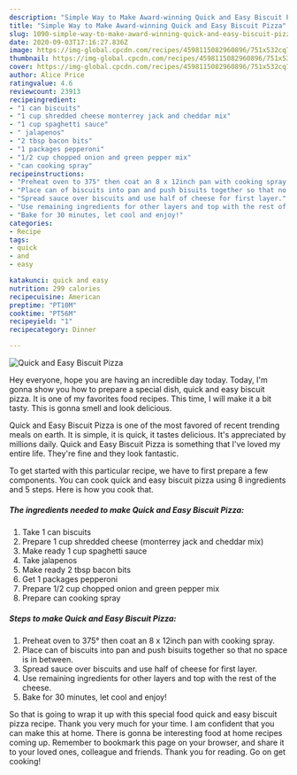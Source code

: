 ```yaml
---
description: "Simple Way to Make Award-winning Quick and Easy Biscuit Pizza"
title: "Simple Way to Make Award-winning Quick and Easy Biscuit Pizza"
slug: 1090-simple-way-to-make-award-winning-quick-and-easy-biscuit-pizza
date: 2020-09-03T17:16:27.836Z
image: https://img-global.cpcdn.com/recipes/4598115082960896/751x532cq70/quick-and-easy-biscuit-pizza-recipe-main-photo.jpg
thumbnail: https://img-global.cpcdn.com/recipes/4598115082960896/751x532cq70/quick-and-easy-biscuit-pizza-recipe-main-photo.jpg
cover: https://img-global.cpcdn.com/recipes/4598115082960896/751x532cq70/quick-and-easy-biscuit-pizza-recipe-main-photo.jpg
author: Alice Price
ratingvalue: 4.6
reviewcount: 23913
recipeingredient:
- "1 can biscuits"
- "1 cup shredded cheese monterrey jack and cheddar mix"
- "1 cup spaghetti sauce"
- " jalapenos"
- "2 tbsp bacon bits"
- "1 packages pepperoni"
- "1/2 cup chopped onion and green pepper mix"
- "can cooking spray"
recipeinstructions:
- "Preheat oven to 375° then coat an 8 x 12inch pan with cooking spray."
- "Place can of biscuits into pan and push bisuits together so that no space is in between."
- "Spread sauce over biscuits and use half of cheese for first layer."
- "Use remaining ingredients for other layers and top with the rest of the cheese."
- "Bake for 30 minutes, let cool and enjoy!"
categories:
- Recipe
tags:
- quick
- and
- easy

katakunci: quick and easy 
nutrition: 299 calories
recipecuisine: American
preptime: "PT10M"
cooktime: "PT56M"
recipeyield: "1"
recipecategory: Dinner

---
```



![Quick and Easy Biscuit Pizza](https://img-global.cpcdn.com/recipes/4598115082960896/751x532cq70/quick-and-easy-biscuit-pizza-recipe-main-photo.jpg)

Hey everyone, hope you are having an incredible day today. Today, I'm gonna show you how to prepare a special dish, quick and easy biscuit pizza. It is one of my favorites food recipes. This time, I will make it a bit tasty. This is gonna smell and look delicious.



Quick and Easy Biscuit Pizza is one of the most favored of recent trending meals on earth. It is simple, it is quick, it tastes delicious. It's appreciated by millions daily. Quick and Easy Biscuit Pizza is something that I've loved my entire life. They're fine and they look fantastic.


To get started with this particular recipe, we have to first prepare a few components. You can cook quick and easy biscuit pizza using 8 ingredients and 5 steps. Here is how you cook that.

<!--inarticleads1-->

##### The ingredients needed to make Quick and Easy Biscuit Pizza:

1. Take 1 can biscuits
1. Prepare 1 cup shredded cheese (monterrey jack and cheddar mix)
1. Make ready 1 cup spaghetti sauce
1. Take  jalapenos
1. Make ready 2 tbsp bacon bits
1. Get 1 packages pepperoni
1. Prepare 1/2 cup chopped onion and green pepper mix
1. Prepare can cooking spray




<!--inarticleads2-->

##### Steps to make Quick and Easy Biscuit Pizza:

1. Preheat oven to 375° then coat an 8 x 12inch pan with cooking spray.
1. Place can of biscuits into pan and push bisuits together so that no space is in between.
1. Spread sauce over biscuits and use half of cheese for first layer.
1. Use remaining ingredients for other layers and top with the rest of the cheese.
1. Bake for 30 minutes, let cool and enjoy!




So that is going to wrap it up with this special food quick and easy biscuit pizza recipe. Thank you very much for your time. I am confident that you can make this at home. There is gonna be interesting food at home recipes coming up. Remember to bookmark this page on your browser, and share it to your loved ones, colleague and friends. Thank you for reading. Go on get cooking!
